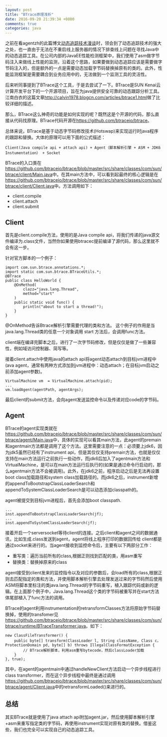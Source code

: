 ```yaml
---
layout: post
title: "BTrace原理浅析"
date: 2016-09-20 21:39:34 +0800
comments: true
categories: java
---
```


之前在看agentzh的此篇博文[动态追踪技术漫谈](http://openresty.org/posts/dynamic-tracing/)时，领会到了动态追踪技术的强大之处，也一直由于无法在不重启线上服务器的情况下排查线上问题在寻找Java中的动态追踪工具。在公司内部的JavaEE性能检测框架中，我们使用了asm做字节码注入来做线上性能的监测，沿着这个思路，如果要做到动态追踪应该是需要做字节码注入的，但是额外的一点是需要动态加载字节码替换掉原有的类的。此外，性能监测框架是需要耦合到业务应用中的，无法做到一个监测工具的灵活性。

后来听同事提到了BTrace这个工具，于是去尝试了一下。BTrace是SUN Kenai云计算开发平台下的一个开源项目，旨在为java提供安全可靠的动态跟踪分析工具。江南白衣的这篇文章<http://calvin1978.blogcn.com/articles/btrace1.html>做了比较详细的描述。

那么，BTrace这么神奇的功能是如何实现的呢？既然这是个开源的代码，那么直接从代码找原理。BTrace代码开源在<https://github.com/btraceio/btrace>。

<!--more-->

总体来说，BTrace是基于动态字节码修改技术(Hotswap)来实现运行时java程序的跟踪和替换。大体的原理可以用下面的公式描述：
    
    Client(Java compile api + attach api) + Agent（脚本解析引擎 + ASM + JDK6 Instumentation） + Socket

BTrace的入口类在<https://github.com/btraceio/btrace/blob/master/src/share/classes/com/sun/btrace/client/Main.java>中。在其main方法中，可以看到起最终的核心逻辑是在<https://github.com/btraceio/btrace/blob/master/src/share/classes/com/sun/btrace/client/Client.java>中。方法调用如下：

- client.compile
- client.attach
- client.submit

## Client

首先是client.compile方法，使用的是Java compile api，将我们传递的java源文件编译为.class文件，当然你如果使用btracec提前编译了源代码，那么这里就不会有这一步。

针对官方脚本的一个例子：

    import com.sun.btrace.annotations.*;
    import static com.sun.btrace.BTraceUtils.*;
    @BTrace
    public class HelloWorld {
        @OnMethod(
            clazz="java.lang.Thread",
            method="start"
        )
        public static void func() {
            println("about to start a thread!");
        }
    }

@OnMethod告诉Btrace解析引擎需要代理的类和方法。
这个例子的作用是当java.lang.Thread类的任意一个对象调用 start 方法后，会调用func方法。

client端在编译完脚本之后，进行了一次字节码修改，但是仅仅是做了一些兼容性，例如域访问控制器、简写等。

接着client.attach中使用java的attach api将agent动态attach到目标jvm进程中(ava agent，通常有两种方式添加到jvm进程中：动态attach；在目标jvm启动之前添加agent参数)。

    VirtualMachine vm  = VirtualMachine.attach(pid);
    ...
    vm.loadAgent(agentPath, agentArgs);

最后client的submit方法，会向agent发送监控命令以及传递对应code的字节码。

## Agent

BTrace的agent实现类就在<https://github.com/btraceio/btrace/blob/master/src/share/classes/com/sun/btrace/agent/Main.java>中，具体的实现可以看其main方法，此agent的premain和agentmain方法都是调用了这个方法。这里需要注意的一点：必须要上jdk6，因为jdk5虽然已经有了instrument api，但是其仅仅支持premain方法，也就是仅仅支持在main方法运行之前执行一些动作，而jdk6后加入了agentmain方法和VirtualMachine，是可以在main方法运行后执行的(如果是通过命令行启动的，那么agentmain方法不会被调用)。此外，在jdk6之前，程序启动之后是无法再设置boot class加载路径和system class加载路径的。而jdk6之后，instrument新增的appendToBootstrapClassLoaderSearch和appendToSystemClassLoaderSearch是可以动态添加classpath的。

agent被提交到目标jvm进程后，首先会添加boot classpath.

    ...
    inst.appendToBootstrapClassLoaderSearch(jf);
    ...
    inst.appendToSystemClassLoaderSearch(jf);

接着开启一个serversocket等待client的连接。之后client和agent之间的数据通讯，比如生成.class发送到agent，agent将线上程序打印的数据回传给
client都是通过socket来进行的。当agent接收到监控命令后，主要有以下两部分工作：

- 重写类：遍历当前所有的class,根据正则找到匹配的类，用asm重写
- 替换类：替换掉原来的class

agent接受到client发来的监控指令以及对应的参数后，会load所有的class,根据正则去匹配指定的类和方法，并使用脚本解析引擎去处理发送过来的字节码然后使用ASM将脚本里标注的类java.lang.Thread的字节码重写，植入跟踪代码或新的逻辑。在上面那个例子中，Java.lang.Thread这个类的字节码被重写并在start方法体尾部植入了func方法的调用。

BTrace的agent利用instrumentation的retransformClasses方法将原始字节码替换掉，使用的transfomer见<https://github.com/btraceio/btrace/blob/master/src/share/classes/com/sun/btrace/runtime/BTraceTransformer.java>。如下：

    new ClassFileTransformer() {
        public byte[] transform(ClassLoader l, String className, Class c， ProtectionDomain pd, byte[] b) throws IllegalClassFormatException {
            // BTrace解析脚本，利用asm重写bytecode，然后classLoader加载
        }
    }, true);

其中，在agent的agentmain中通过handleNewClient方法启动一个异步线程进行class transformer，而在这个异步线程中最终是通过调用<https://github.com/btraceio/btrace/blob/master/src/share/classes/com/sun/btrace/agent/Client.java>中的retransformLoaded()来进行的。

## 总结

其实BTrace就是使用了java attach api附加agent.jar，然后使用脚本解析引擎+asm来重写指定类的字节码，再使用instrument实现对原有类的替换。借鉴这些，我们也完全可以实现自己的动态追踪工具。
